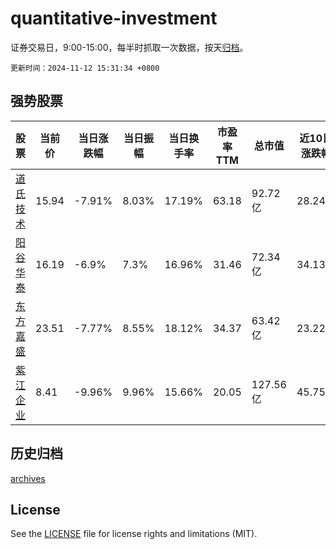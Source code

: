 # quantitative-investment

证券交易日，9:00-15:00，每半时抓取一次数据，按天[归档](archives)。

`更新时间：2024-11-12 15:31:34 +0800`

## 强势股票

|股票|当前价|当日涨跌幅|当日振幅|当日换手率|市盈率TTM|总市值|近10日涨跌幅|
|----|----|----|----|----|----|----|----|
|[道氏技术](https://xueqiu.com/S/SZ300409)|15.94|-7.91%|8.03%|17.19%|63.18|92.72亿|28.24%|
|[阳谷华泰](https://xueqiu.com/S/SZ300121)|16.19|-6.9%|7.3%|16.96%|31.46|72.34亿|34.13%|
|[东方嘉盛](https://xueqiu.com/S/SZ002889)|23.51|-7.77%|8.55%|18.12%|34.37|63.42亿|23.22%|
|[紫江企业](https://xueqiu.com/S/SH600210)|8.41|-9.96%|9.96%|15.66%|20.05|127.56亿|45.75%|

## 历史归档

[archives](archives)

## License

See the [LICENSE](LICENSE) file for license rights and limitations (MIT).